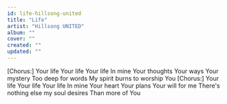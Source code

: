 ```yaml
---
id: life-hillsong-united
title: "Life"
artist: "Hillsong UNITED"
album: ""
cover: ""
created: ""
updated: ""
---
```


[Chorus:]
Your life
Your life
Your life
In mine
Your thoughts
Your ways
Your mystery
Too deep for words
My spirit burns to worship You
[Chorus:]
Your life
Your life
Your life
In mine
Your heart
Your plans
Your will for me
There's nothing else my soul desires
Than more of You